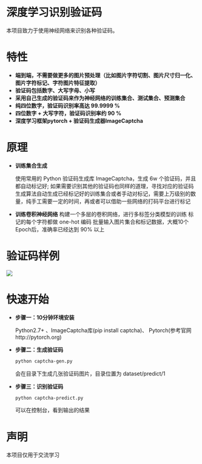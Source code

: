 深度学习识别验证码
=========

本项目致力于使用神经网络来识别各种验证码。

特性
===
- __端到端，不需要做更多的图片预处理（比如图片字符切割、图片尺寸归一化、图片字符标记、字符图片特征提取）__
- __验证码包括数字、大写字母、小写__
- __采用自己生成的验证码来作为神经网络的训练集合、测试集合、预测集合__
- __纯四位数字，验证码识别率高达 99.9999 %__
- __四位数字 + 大写字符，验证码识别率约 90 %__
- __深度学习框架pytorch + 验证码生成器ImageCaptcha__

原理
===

- __训练集合生成__

    使用常用的 Python 验证码生成库 ImageCaptcha，生成 6w 个验证码，并且都自动标记好;
    如果需要识别其他的验证码也同样的道理，寻找对应的验证码生成算法自动生成已经标记好的训练集合或者手动对标记，需要上万级别的数量，纯手工需要一定的时间，再或者可以借助一些网络的打码平台进行标记

- __训练卷积神经网络__
    构建一个多层的卷积网络，进行多标签分类模型的训练
    标记的每个字符都做 one-hot 编码
    批量输入图片集合和标记数据，大概10个Epoch后，准确率已经达到 90% 以上

验证码样例
=====
![](https://raw.githubusercontent.com/dee1024/pytorch-captcha-recognition/master/docs/number.png)


快速开始
====
- __步骤一：10分钟环境安装__

    Python2.7+ 、ImageCaptcha库(pip install captcha)、 Pytorch(参考官网http://pytorch.org)

- __步骤二：生成验证码__
    ```bash
    python captcha-gen.py
    ```
    会在目录下生成几张验证码图片，目录位置为 dataset/predict/1

- __步骤三：识别验证码__
    ```bash
    python captcha-predict.py
    ```
    可以在控制台，看到输出的结果

声明
===
本项目仅用于交流学习